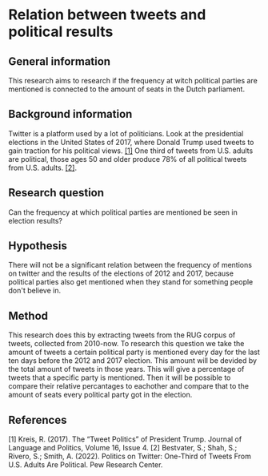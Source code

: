 # Relation between tweets and political results
## General information
This research aims to research if the frequency at witch political parties are mentioned is connected to the amount of seats in the Dutch parliament.


## Background information
Twitter is a platform used by a lot of politicians. Look at the presidential elections in the United States of 2017, where Donald Trump used tweets to gain traction for his political views. [[1]](#1) One third of tweets from U.S. adults are political, those ages 50 and older produce 78% of all political tweets from U.S. adults. [[2]](#2).


## Research question
Can the frequency at which political parties are mentioned be seen in election results?

## Hypothesis 
There will not be a significant relation between the frequency of mentions on twitter and the results of the elections of 2012 and 2017, because political parties also get mentioned when they stand for something people don't believe in.

## Method
This research does this by extracting tweets from the RUG corpus of tweets, collected from 2010-now. To research this question we take the amount of tweets a certain political party is mentioned every day for the last ten days before the 2012 and 2017 election. This amount will be devided by the total amount of tweets in those years. This will give a percentage of tweets that a specific party is mentioned. Then it will be possible to compare their relative percantages to eachother and compare that to the amount of seats every political party got in the election. 

## References
<a id="1">[1]</a> 
Kreis, R. (2017). 
The “Tweet Politics” of President Trump. 
Journal of Language and Politics, Volume 16, Issue 4.
<a id="1">[2]</a> 
Bestvater, S.; Shah, S.; Rivero, S.; Smith, A. (2022). 
Politics on Twitter: One-Third of Tweets From U.S. Adults Are Political. 
Pew Research Center.
